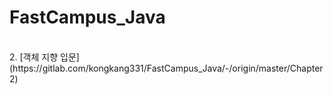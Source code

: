# FastCampus_Java

<br />
2. [객체 지향 입문](https://gitlab.com/kongkang331/FastCampus_Java/-/origin/master/Chapter2)

